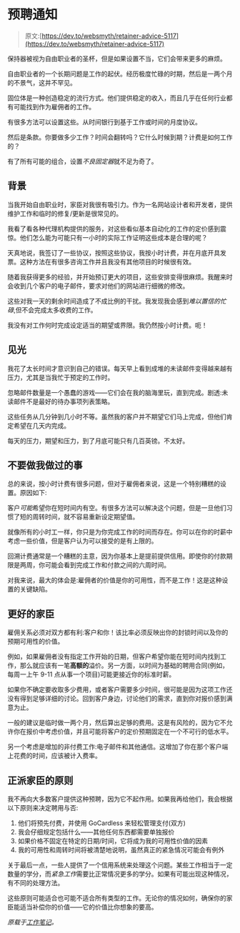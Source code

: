 # 预聘通知

> 原文:[https://dev.to/websmyth/retainer-advice-5117](https://dev.to/websmyth/retainer-advice-5117)

保持器被视为自由职业者的圣杯，但是如果设置不当，它们会带来更多的麻烦。

自由职业者的一个长期问题是工作的起伏。经历极度忙碌的时期，然后是一两个月的不景气，这并不罕见。

固位体是一种创造稳定的流行方式。他们提供稳定的收入，而且几乎在任何行业都有可能找到作为雇佣者的工作。

有很多方法可以设置这些。从时间银行到基于工作或时间的月度协议。

然后是条款。你要做多少工作？时间会翻转吗？它什么时候到期？计费是如何工作的？

有了所有可能的组合，设置*不良固定器*就不足为奇了。

## [](#background)背景

当我开始自由职业时，家臣对我很有吸引力。作为一名网站设计者和开发者，提供维护工作和临时的修复/更新是很常见的。

我看了看各种代理机构提供的服务，对这些看似基本自动化的工作的定价感到震惊。他们怎么能为可能只有一小时的实际工作证明这些成本是合理的呢？

天真地说，我签订了一些协议，按照这些协议，我按小时计费，并在月底开具发票。这种方法在有很多咨询工作并且我没有其他项目的时候很有效。

随着我获得更多的经验，并开始预订更大的项目，这些安排变得很麻烦。我醒来时会收到几个客户的电子邮件，要求对他们的网站进行细微的修改。

这些对我一天的剩余时间造成了不成比例的干扰。我发现我会感到*难以置信的忙碌*,但不会完成太多收费的工作。

我没有对工作何时完成设定适当的期望或界限。我仍然按小时计费。呃！

## [](#seeing-the-light)见光

我花了太长时间才意识到自己的错误。每天早上看到成堆的未读邮件变得越来越有压力，尤其是当我忙于预定的工作时。

忽略邮件数量是一个愚蠢的游戏——它们会在我的脑海里玩，直到完成。剧透:未读邮件不是最好的待办事项列表策略。

这些任务从几分钟到几小时不等。虽然我的客户并不期望它们马上完成，但他们肯定希望在几天内完成。

每天的压力，期望和压力，到了月底可能只有几百英镑。不太好。

## [](#dont-do-what-i-did)不要做我做过的事

总的来说，按小时计费有很多问题，但对于雇佣者来说，这是一个特别糟糕的设置。原因如下:

客户*可能*希望你在短时间内有空。有很多方法可以解决这个问题，但是一旦他们习惯了短的周转时间，就不容易重新设定期望值。

就像所有的小时工一样，你只是为你完成工作的时间而存在。你可以在你的时薪中考虑一些价值，但是客户认为可以接受的是有上限的。

回溯计费通常是一个糟糕的主意，因为你基本上是提前提供信用。即使你的付款期限是两周，你可能会看到完成工作和付款之间的六周时间。

对我来说，最大的体会是:雇佣者的价值是你的可用性，而不是工作！这是这种设置的关键缺陷。

## [](#better-retainers)更好的家臣

雇佣关系必须对双方都有利:客户和你！该比率必须反映出你的封锁时间以及你的预期可用性的价值。

例如，如果雇佣者没有指定工作开始的日期，但客户希望你能在短时间内找到工作，那么就应该有一笔**高额的**溢价。另一方面，以时间为基础的聘用合同(例如，每周一上午 9-11 点从事一个项目)可能更接近你的标准时薪。

如果你不确定要收取多少费用，或者客户需要多少时间，很可能是因为这项工作还没有得到足够详细的讨论。回到客户身边，讨论他们的需求，直到你对报价感到满意为止。

一般的建议是临时做一两个月，然后算出足够的费用。这是有风险的，因为它不允许你在报价中考虑价值，并且可能将客户的定价预期固定在一个不可行的低水平。

另一个考虑是增加的非付费工作:电子邮件和其他通信。这增加了你在那个客户端上花费的时间，应该被计入费率。

## [](#principles-of-a-decent-retainer)正派家臣的原则

我不再向大多数客户提供这种预聘，因为它不起作用。如果我再给他们，我会根据以下原则来决定聘用与否:

1.  他们将预先付费，并使用 GoCardless 来轻松管理支付(双方)
2.  我会仔细规定包括什么——其他任何东西都需要单独报价
3.  如果价格不固定在特定的日期/时间，它将成为我的可用性价值的因素
4.  我的可用性和周转时间将被清楚地说明，虽然真正的紧急情况可能会有例外

关于最后一点，一些人提供了一个信用系统来处理这个问题。某些工作相当于一定数量的学分，而*紧急工作*需要比正常情况更多的学分。如果有可能出现这种情况，有不同的处理方法。

这些原则可能适合也可能不适合所有类型的工作。无论你的情况如何，确保你的家臣能适当补偿你的价值——它的价值比你想象的要高。

*原载于[工作笔记](https://worknotes.co.uk/clients/retainer-advice/)。*